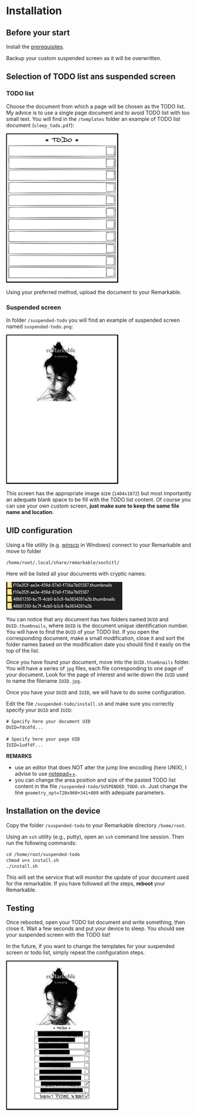 # Installation

## Before your start

Install the [prerequisites](prerequisities.md). 

Backup your custom suspended screen as it will be overwritten.

## Selection of TODO list ans suspended screen

### TODO list 
Choose the document from which a page will be chosen as the TODO list. My advice is to use a single page document and to avoid TODO list with too small text. You will find in the `/templates` folder an example of TODO list document (`sleep_todo.pdf`):

![example of todo list](sleep_todo_sample.png)

Using your preferred method, upload the document to your Remarkable.

### Suspended screen

In folder `/suspended-todo` you will find an example of suspended screen named `suspended-todo.png`:

![example of todo list](suspended_template_sample.png)

This screen has the appropriate image size (`1404x1872`) but most importantly an adequate blank space to be fill with the TODO list content. Of course you can use your own custom screen, **just make sure to keep the same file name and location**.

## UID configuration

Using a file utility (e.g. [winscp]() in Windows) connect to your Remarkable and move to folder

    /home/root/.local/share/remarkable/xochitl/

Here will be listed all your documents with cryptic names:

![files](files.png)

You can notice that any document has two folders named `DUID` and `DUID.thumbnails`, where `DUID` is the document unique identification number. You will have to find the `DUID` of your TODO list. If you open the corresponding document, make a small modification, close it and sort the folder names based on the modification date you should find it easily on the top of the list. 

Once you have found your document, move into the `DUID.thumbnails` folder. You will have a series of `jpg` files, each file corresponding to one page of your document. Look for the page of interest and write down the `IUID` used to name the filename `IUID.jpg`.  

Once you have your `DUID` and `IUID`, we will have to do some configuration. 

Edit the file `/suspended-todo/install.sh` and make sure you correctly specify your `DUID` and `IUID`:

    # Specify here your document UID
    DUID=fdcdfd...

    # Specify here your page UID
    IUID=1udfdf...

**REMARKS**
* use an editor that does NOT alter the jump line encoding (here UNIX), I advise to use [notepad++](https://notepad-plus-plus.org/downloads/).
* you can change the area position and size of the pasted TODO list content in the file `/suspended-todo/SUSPENDED_TODO.sh`. Just change the line `geometry_opt=720x960+341+809` with adequate parameters.

## Installation on the device

Copy the folder `/suspended-todo` to your Remarkable directory `/home/root`.

Using an `ssh` utility (e.g., putty), open an `ssh` command line session. Then run the following commands:

    cd /home/root/suspended-todo    
    chmod u+x install.sh
    ./install.sh

This will set the service that will monitor the update of your document used for the remarkable. If you have followed all the steps, **reboot** your Remarkable.

## Testing

Once rebooted, open your TODO list document and write something, then close it. Wait a few seconds and put your device to sleep. You should see your suspended screen with the TODO list!

In the future, if you want to change the templates for your suspended screen or todo list, simply repeat the configuration steps.  

![example of todo list](suspended_todo_sample.png)

